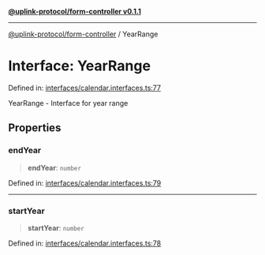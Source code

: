 [**@uplink-protocol/form-controller v0.1.1**](../README.md)

***

[@uplink-protocol/form-controller](../globals.md) / YearRange

# Interface: YearRange

Defined in: [interfaces/calendar.interfaces.ts:77](https://github.com/jmkcoder/uplink-protocol-calendar/blob/38fef3d5c9ea8d85876f78e9f7a77f710bb13ac6/src/interfaces/calendar.interfaces.ts#L77)

YearRange - Interface for year range

## Properties

### endYear

> **endYear**: `number`

Defined in: [interfaces/calendar.interfaces.ts:79](https://github.com/jmkcoder/uplink-protocol-calendar/blob/38fef3d5c9ea8d85876f78e9f7a77f710bb13ac6/src/interfaces/calendar.interfaces.ts#L79)

***

### startYear

> **startYear**: `number`

Defined in: [interfaces/calendar.interfaces.ts:78](https://github.com/jmkcoder/uplink-protocol-calendar/blob/38fef3d5c9ea8d85876f78e9f7a77f710bb13ac6/src/interfaces/calendar.interfaces.ts#L78)
